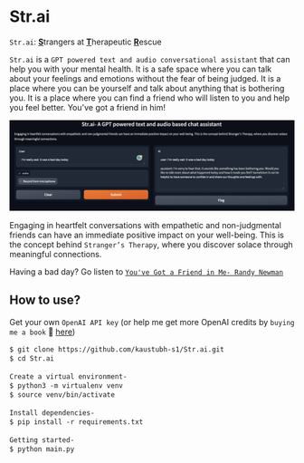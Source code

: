 # Str.ai

`Str.ai`: <u>**S**</u>trangers at <u>**T**</u>herapeutic <u>**R**</u>escue

`Str.ai` is a `GPT powered text and audio conversational assistant` that can help you with your mental health. It is a safe space where you can talk about your feelings and emotions without the fear of being judged. It is a place where you can be yourself and talk about anything that is bothering you. It is a place where you can find a friend who will listen to you and help you feel better. You've got a friend in him!

![Demo](static/demo.png)

Engaging in heartfelt conversations with empathetic and non-judgmental friends can have an immediate positive impact on your well-being. This is the concept behind `Stranger’s Therapy`, where you discover solace through meaningful connections.

Having a bad day? Go listen to [`You've Got a Friend in Me- Randy Newman`](https://www.youtube.com/watch?v=DNZUKm0ApEM) 

## How to use?
Get your own `OpenAI API key` (or help me get more OpenAI credits by `buying me a book` 👀 [here](https://www.buymeacoffee.com/kaus.mos))
```
$ git clone https://github.com/kaustubh-s1/Str.ai.git 
$ cd Str.ai

Create a virtual environment-
$ python3 -m virtualenv venv
$ source venv/bin/activate

Install dependencies-
$ pip install -r requirements.txt

Getting started-
$ python main.py
```